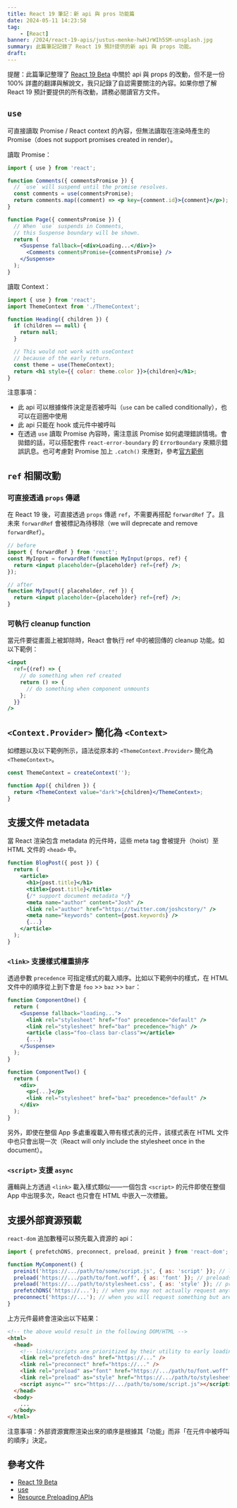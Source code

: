```yaml
---
title: React 19 筆記：新 api 與 pros 功能篇
date: 2024-05-11 14:23:58
tag:
	- [React]
banner: /2024/react-19-apis/justus-menke-hwHJrWIh5SM-unsplash.jpg
summary: 此篇筆記記錄了 React 19 預計提供的新 api 與 props 功能。
draft: 
---
```


提醒：此篇筆記整理了 [React 19 Beta](https://react.dev/blog/2024/04/25/react-19) 中關於 api 與 props 的改動，但不是一份 100% 詳盡的翻譯與解說文，我只記錄了自認需要關注的內容。如果你想了解 React 19 預計要提供的所有改動，請務必閱讀官方文件。

## `use`

可直接讀取 Promise / React context 的內容，但無法讀取在渲染時產生的 Promise（does not support promises created in render）。

讀取 Promise：

```jsx
import { use } from 'react';

function Comments({ commentsPromise }) {
  // `use` will suspend until the promise resolves.
  const comments = use(commentsPromise);
  return comments.map((comment) => <p key={comment.id}>{comment}</p>);
}

function Page({ commentsPromise }) {
  // When `use` suspends in Comments,
  // this Suspense boundary will be shown.
  return (
    <Suspense fallback={<div>Loading...</div>}>
      <Comments commentsPromise={commentsPromise} />
    </Suspense>
  );
}
```

讀取 Context：

```jsx
import { use } from 'react';
import ThemeContext from './ThemeContext';

function Heading({ children }) {
  if (children == null) {
    return null;
  }

  // This would not work with useContext
  // because of the early return.
  const theme = use(ThemeContext);
  return <h1 style={{ color: theme.color }}>{children}</h1>;
}
```

注意事項：

- 此 api 可以根據條件決定是否被呼叫（`use` can be called conditionally），也可以在迴圈中使用
- 此 api 只能在 hook 或元件中被呼叫
- 在透過 `use` 讀取 Promise 內容時，需注意該 Promise 如何處理錯誤情境。會拋錯的話，可以搭配套件 `react-error-boundary` 的 `ErrorBoundary` 來顯示錯誤訊息。也可考慮對 Promise 加上 `.catch()` 來應對，參考[官方範例](https://react.dev/reference/react/use#providing-an-alternative-value-with-promise-catch)

## `ref` 相關改動

### 可直接透過 `props` 傳遞

在 React 19 後，可直接透過 `props` 傳遞 `ref`，不需要再搭配 `forwardRef` 了。且未來 `forwardRef` 會被標記為待移除（we will deprecate and remove `forwardRef`）。

```jsx
// before
import { forwardRef } from 'react';
const MyInput = forwardRef(function MyInput(props, ref) {
  return <input placeholder={placeholder} ref={ref} />;
});

// after
function MyInput({ placeholder, ref }) {
  return <input placeholder={placeholder} ref={ref} />;
}
```

### 可執行 cleanup function

當元件要從畫面上被卸除時，React 會執行 ref 中的被回傳的 cleanup 功能。如以下範例：

```jsx
<input
  ref={(ref) => {
    // do something when ref created
    return () => {
      // do something when component unmounts
    };
  }}
/>
```

## `<Context.Provider>` 簡化為 `<Context>`

如標題以及以下範例所示，語法從原本的 `<ThemeContext.Provider>` 簡化為 `<ThemeContext>`。

```jsx
const ThemeContext = createContext('');

function App({ children }) {
  return <ThemeContext value="dark">{children}</ThemeContext>;
}
```

## 支援文件 metadata

當 React 渲染包含 metadata 的元件時，這些 meta tag 會被提升（hoist）至 HTML 文件的 `<head>` 中。

```jsx
function BlogPost({ post }) {
  return (
    <article>
      <h1>{post.title}</h1>
      <title>{post.title}</title>
      {/* support document metadata */}
      <meta name="author" content="Josh" />
      <link rel="author" href="https://twitter.com/joshcstory/" />
      <meta name="keywords" content={post.keywords} />
      {...}
    </article>
  );
}
```

### `<link>` 支援樣式權重排序

透過參數 `precedence` 可指定樣式的載入順序。比如以下範例中的樣式，在 HTML 文件中的順序從上到下會是 `foo` >> `baz` >> `bar`：

```jsx
function ComponentOne() {
  return (
    <Suspense fallback="loading...">
      <link rel="stylesheet" href="foo" precedence="default" />
      <link rel="stylesheet" href="bar" precedence="high" />
      <article class="foo-class bar-class"></article>
      {...}
    </Suspense>
  );
}

function ComponentTwo() {
  return (
    <div>
      <p>{...}</p>
      <link rel="stylesheet" href="baz" precedence="default" />
    </div>
  );
}

```

另外，即使在整個 App 多處重複載入帶有樣式表的元件，該樣式表在 HTML 文件中也只會出現一次（React will only include the stylesheet once in the document）。

### `<script>` 支援 `async`

邏輯與上方透過 `<link>` 載入樣式類似——一個包含 `<script>` 的元件即使在整個 App 中出現多次，React 也只會在 HTML 中嵌入一次標籤。

## 支援外部資源預載

`react-dom` 追加數種可以預先載入資源的 api：

```jsx
import { prefetchDNS, preconnect, preload, preinit } from 'react-dom';

function MyComponent() {
  preinit('https://.../path/to/some/script.js', { as: 'script' }); // loads and executes this script eagerly
  preload('https://.../path/to/font.woff', { as: 'font' }); // preloads this font
  preload('https://.../path/to/stylesheet.css', { as: 'style' }); // preloads this stylesheet
  prefetchDNS('https://...'); // when you may not actually request anything from this host
  preconnect('https://...'); // when you will request something but aren't sure what
}
```

上方元件最終會渲染出以下結果：

```html
<!-- the above would result in the following DOM/HTML -->
<html>
  <head>
    <!-- links/scripts are prioritized by their utility to early loading, not call order -->
    <link rel="prefetch-dns" href="https://..." />
    <link rel="preconnect" href="https://..." />
    <link rel="preload" as="font" href="https://.../path/to/font.woff" />
    <link rel="preload" as="style" href="https://.../path/to/stylesheet.css" />
    <script async="" src="https://.../path/to/some/script.js"></script>
  </head>
  <body>
    ...
  </body>
</html>
```

注意事項：外部資源實際渲染出來的順序是根據其「功能」而非「在元件中被呼叫的順序」決定。

## 參考文件

- [React 19 Beta](https://react.dev/blog/2024/04/25/react-19)
- [use](https://react.dev/reference/react/use)
- [Resource Preloading APIs](https://react.dev/reference/react-dom#resource-preloading-apis)
